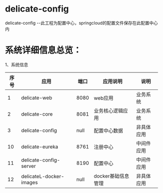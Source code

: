 # delicate-config
delicate-config --此工程为配置中心，springcloud的配置文件保存在此配置中心内


# 系统详细信息总览：
1、系统信息
    
    
    
序号 | 应用 | 端口 | 应用说明 | 说明
---|---|--- | --- | ---
1 | delicate-web | 8080 | web应用 | 业务系统
2 | delicate-core | 8081 | 业务核心逻辑应用 | 业务系统
3 | delicate-config | null | 配置中心数据 | 非具体应用
10 | delicate-eureka | 8761 | 注册中心 | 中间件应用
11 | delicate-config-server | 8190 | 配置中心 | 中间件应用
12 | delicateL-docker-images | null | docker基础信息管理 | 非具体应用


